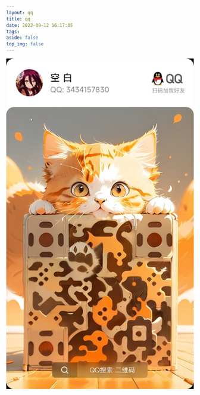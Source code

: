 ```yaml
---
layout: qq
title: qq
date: 2022-09-12 16:17:05
tags:
aside: false
top_img: false
---
```

![qq](../../img/qq.jpg)
